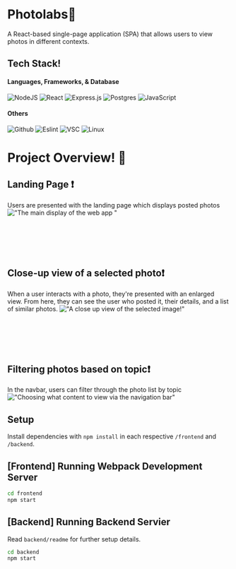 
# Photolabs📸
A React-based single-page application (SPA) that allows users to view photos in different contexts.

## Tech Stack!
#### Languages, Frameworks, & Database 
![NodeJS](https://img.shields.io/badge/node.js-6DA55F?style=for-the-badge&logo=node.js&logoColor=white)
![React](https://img.shields.io/badge/react-%2320232a.svg?style=for-the-badge&logo=react&logoColor=%2361DAFB)
![Express.js](https://img.shields.io/badge/express.js-%23404d59.svg?style=for-the-badge&logo=express&logoColor=%2361DAFB)
![Postgres](https://img.shields.io/badge/postgres-%23316192.svg?style=for-the-badge&logo=postgresql&logoColor=white)
![JavaScript](https://img.shields.io/badge/javascript-%23323330.svg?style=for-the-badge&logo=javascript&logoColor=%23F7DF1E)

 #### Others 
![Github](https://camo.githubusercontent.com/410d86e43f847d3f6e3027fa6f0c2fb7641d893fa601d863a943eac968c41890/68747470733a2f2f696d672e736869656c64732e696f2f62616467652f6769746875622d2532333132313031312e7376673f7374796c653d666f722d7468652d6261646765266c6f676f3d676974687562266c6f676f436f6c6f723d7768697465)
![Eslint](https://camo.githubusercontent.com/9f4268803442f14ba048f49d8a6ac594465d6a61682f3048fddf18540196d38f/68747470733a2f2f696d672e736869656c64732e696f2f62616467652f45534c696e742d3442333236333f7374796c653d666f722d7468652d6261646765266c6f676f3d65736c696e74266c6f676f436f6c6f723d7768697465)
![VSC](https://camo.githubusercontent.com/998382ebc9a32162128b00b597ea488192df024fd015e5edec001fe29fcb93a6/68747470733a2f2f696d672e736869656c64732e696f2f62616467652f56697375616c25323053747564696f253230436f64652d3030373864372e7376673f7374796c653d666f722d7468652d6261646765266c6f676f3d76697375616c2d73747564696f2d636f6465266c6f676f436f6c6f723d7768697465)
![Linux](https://camo.githubusercontent.com/7eefb2ba052806d8a9ce69863c2eeb3b03cd5935ead7bd2e9245ae2e705a1adf/68747470733a2f2f696d672e736869656c64732e696f2f62616467652f4c696e75782d4643433632343f7374796c653d666f722d7468652d6261646765266c6f676f3d6c696e7578266c6f676f436f6c6f723d626c61636b)

# Project Overview! :rotating_light:
## Landing Page :exclamation:
Users are presented with the landing page which displays posted photos
!["The main display of the web app "](https://github.com/TapiocaQueen990/photolabs/blob/main/docs/photolabs1.jpg)
<br></br><br></br><br></br>
## Close-up view of a selected photo❗
When a user interacts with a photo, they're presented with an enlarged view. From here, they can see the user who posted it, their details, and a list of similar photos.
!["A close up view of the selected image!"](https://github.com/TapiocaQueen990/photolabs/blob/main/docs/photolabs2.jpg?raw=true)
<br></br><br></br><br></br>
## Filtering photos based on topic❗
In the navbar, users can filter through the photo list by topic
!["Choosing what content to view via the navigation bar"](https://github.com/TapiocaQueen990/photolabs/blob/main/docs/photolabs3.jpg?raw=true)

## Setup

Install dependencies with `npm install` in each respective `/frontend` and `/backend`.

## [Frontend] Running Webpack Development Server

```sh
cd frontend
npm start
```

## [Backend] Running Backend Servier

Read `backend/readme` for further setup details.

```sh
cd backend
npm start
```





